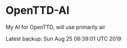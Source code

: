 # OpenTTD-AI
My AI for OpenTTD, will use primarily air

Latest backup: Sun Aug 25 06:39:01 UTC 2019
